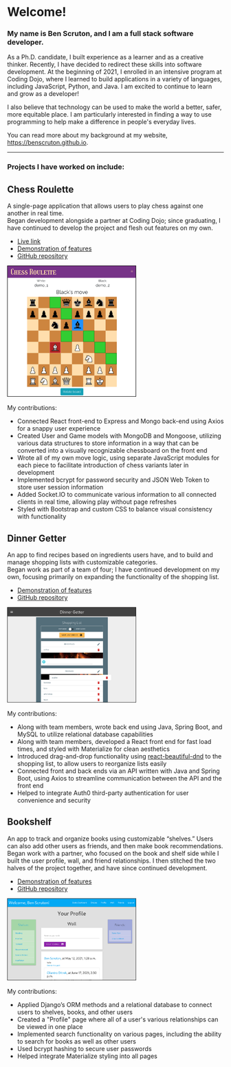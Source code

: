 # Welcome!

### My name is Ben Scruton, and I am a full stack software developer.

As a Ph.D. candidate, I built experience as a learner and as a creative thinker. Recently, I have decided to redirect these skills into software development. At the beginning of 2021, I enrolled in an intensive program at Coding Dojo, where I learned to build applications in a variety of languages, including JavaScript, Python, and Java.  I am excited to continue to learn and grow as a developer!

I also believe that technology can be used to make the world a better, safer, more equitable place. I am particularly interested in finding a way to use programming to help make a difference in people's everyday lives.

You can read more about my background at my website, https://benscruton.github.io.

---

### Projects I have worked on include:

## Chess Roulette

A single-page application that allows users to play chess against one another in real time.  
Began development alongside a partner at Coding Dojo; since graduating, I have continued to develop the project and flesh out features on my own.

- [Live link](https://frozen-anchorage-73372.herokuapp.com)
- [Demonstration of features](https://benscruton.github.io/#/projects/chessroulette)
- [GitHub repository](https://github.com/benscruton/chess_roulette)

<img alt="Chess Roulette screenshot" src="/chessRoulette.png" width="300" />

My contributions:  
- Connected React front-end to Express and Mongo back-end using Axios for a snappy user experience
- Created User and Game models with MongoDB and Mongoose, utilizing various data structures to store information in a way that can be converted into a visually recognizable chessboard on the front end
- Wrote all of my own move logic, using separate JavaScript modules for each piece to facilitate introduction of chess variants later in development
- Implemented bcrypt for password security and JSON Web Token to store user session information
- Added Socket.IO to communicate various information to all connected clients in real time, allowing play without page refreshes
- Styled with Bootstrap and custom CSS to balance visual consistency with functionality

## Dinner Getter

An app to find recipes based on ingredients users have, and to build and manage shopping lists with customizable categories.  
Began work as part of a team of four; I have continued development on my own, focusing primarily on expanding the functionality of the shopping list.

- [Demonstration of features](https://benscruton.github.io/#/projects/dinnergetter)
- [GitHub repository](https://github.com/benscruton/dinnergetter)

<img src="/dinnerGetter.png" alt="Dinner Getter screenshot" width="300" />

My contributions:  
- Along with team members, wrote back end using Java, Spring Boot, and MySQL to utilize relational database capabilities
- Along with team members, developed a React front end for fast load times, and styled with Materialize for clean aesthetics
- Introduced drag-and-drop functionality using [react-beautiful-dnd](https://www.npmjs.com/package/react-beautiful-dnd) to the shopping list, to allow users to reorganize lists easily
- Connected front and back ends via an API written with Java and Spring Boot, using Axios to streamline communication between the API and the front end
- Helped to integrate Auth0 third-party authentication for user convenience and security


## Bookshelf

An app to track and organize books using customizable “shelves.”  Users can also add other users as friends, and then make book recommendations.  
Began work with a partner, who focused on the book and shelf side while I built the user profile, wall, and friend relationships.  I then stitched the two halves of the project together, and have since continued development.

- [Demonstration of features](https://benscruton.github.io/#/projects/bookshelf)
- [GitHub repository](https://github.com/benscruton/books_project)

<img alt="Bookshelf screenshot" src="/bookshelf.png" width="300" />

My contributions:  
- Applied Django’s ORM methods and a relational database to connect users to shelves, books, and other users
- Created a "Profile" page where all of a user's various relationships can be viewed in one place
- Implemented search functionality on various pages, including the ability to search for books as well as other users
- Used bcrypt hashing to secure user passwords
- Helped integrate Materialize styling into all pages


<!--
**benscruton/benscruton** is a ✨ _special_ ✨ repository because its `README.md` (this file) appears on your GitHub profile.

Here are some ideas to get you started:

- 🔭 I’m currently working on ...
- 🌱 I’m currently learning ...
- 👯 I’m looking to collaborate on ...
- 🤔 I’m looking for help with ...
- 💬 Ask me about ...
- 📫 How to reach me: ...
- 😄 Pronouns: ...
- ⚡ Fun fact: ...
-->
